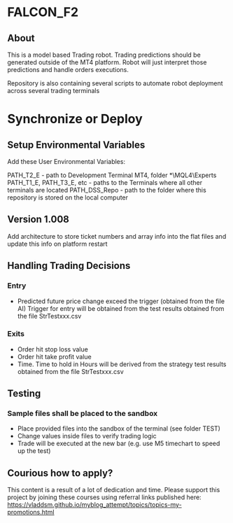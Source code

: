 # FALCON_F2

## About

This is a model based Trading robot. Trading predictions should be generated outside of the MT4 platform. Robot will just interpret those predictions and handle orders executions.

Repository is also containing several scripts to automate robot deployment across several trading terminals

# Synchronize or Deploy

## Setup Environmental Variables

Add these User Environmental Variables:

PATH_T2_E - path to Development Terminal MT4, folder *\MQL4\Experts
PATH_T1_E, PATH_T3_E, etc - paths to the Terminals where all other terminals are located
PATH_DSS_Repo - path to the folder where this repository is stored on the local computer

## Version 1.008

Add architecture to store ticket numbers and array info into the flat files and update this info on platform restart

## Handling Trading Decisions

### Entry

* Predicted future price change exceed the trigger (obtained from the file AI)
Trigger for entry will be obtained from the test results obtained from the file StrTestxxx.csv

### Exits

* Order hit stop loss value
* Order hit take profit value
* Time. Time to hold in Hours will be derived from the strategy test results obtained from the file StrTestxxx.csv

## Testing

### Sample files shall be placed to the sandbox

* Place provided files into the sandbox of the terminal (see folder TEST)
* Change values inside files to verify trading logic
* Trade will be executed at the new bar (e.g. use M5 timechart to speed up the test)

## Courious how to apply?

This content is a result of a lot of dedication and time.
Please support this project by joining these courses using referral links published
here: https://vladdsm.github.io/myblog_attempt/topics/topics-my-promotions.html